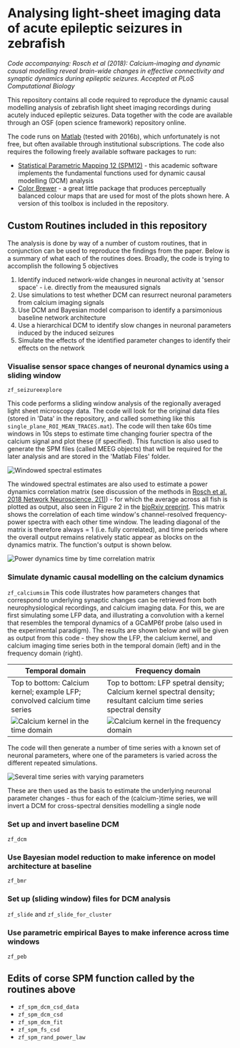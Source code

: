 # Analysing light-sheet imaging data of acute epileptic seizures in zebrafish 
_Code accompanying: Rosch et al (2018): Calcium-imaging and dynamic causal modelling reveal brain-wide changes in effective connectivity and synaptic dynamics during epileptic seizures. Accepted at PLoS Computational Biology_

This repository contains all code required to reproduce the dynamic causal modelling analysis of zebrafish light sheet imaging recordings during acutely induced epileptic seizures. Data together with the code are available through an OSF (open science framework) repository online. 

The code runs on [Matlab](https://uk.mathworks.com/products/matlab.html) (tested with 2016b), which unfortunately is not free, but often available through institutional subscriptions. The code also requires the following freely available software packages to run:

- [Statistical Parametric Mapping 12 (SPM12)](http://www.fil.ion.ucl.ac.uk/spm/) - this academic software implements the fundamental functions used for dynamic causal modelling (DCM) analysis
- [Color Brewer](https://uk.mathworks.com/matlabcentral/fileexchange/34087-cbrewer---colorbrewer-schemes-for-matlab) - a great little package that produces perceptually balanced colour maps that are used for most of the plots shown here. A version of this toolbox is included in the repository. 

## Custom Routines included in this repository

The analysis is done by way of a number of custom routines, that in conjunction can be used to reproduce the findings from the paper. Below is a summary of what each of the routines does. Broadly, the code is trying to accomplish the following 5 objectives

1. Identify induced network-wide changes in neuronal activity at 'sensor space' - i.e. directly from the meausured signals
2. Use simulations to test whether DCM can resurrect neuronal parameters from calcium imaging signals
3. Use DCM and Bayesian model comparison to identify a parsimonious baseline network architecture
4. Use a hierarchical DCM to identify slow changes in neuronal parameters induced by the induced seizures 
5. Simulate the effects of the identified parameter changes to identify their effects on the network

### Visualise sensor space changes of neuronal dynamics using a sliding window
``zf_seizureexplore``

This code performs a sliding window analysis of the regionally averaged light sheet microscopy data. The code will look for the original data files (stored in 'Data' in the repository, and called something like this `single_plane_ROI_MEAN_TRACES.mat`). The code will then take 60s time windows in 10s steps to estimate time changing fourier spectra of the calcium signal and plot these (if specified). This function is also used to generate the SPM files (called MEEG objects) that will be required for the later analysis and are stored in the 'Matlab Files' folder. 

![Windowed spectral estimates](http://gdurl.com/2Dnf)

The windowed spectral estimates are also used to estimate a power dynamics correlation matrix (see discussion of the methods in [Rosch et al. 2018 Network Neuroscience, 2(1)](https://doi.org/10.1162/NETN_a_00026)) - for which the average across all fish is plotted as output, also seen in Figure 2 in the [bioRxiv preprint](https://doi.org/10.1101/160259). This matrix shows the correlation of each time window's channel-resolved frequency-power spectra with each other time window. The leading diagonal of the matrix is therefore always = 1 (i.e. fully correlated), and time periods where the overall output remains relatively static appear as blocks on the dynamics matrix. The function's output is shown below. 

![Power dynamics time by time correlation matrix](http://gdurl.com/J_Vn)

### Simulate dynamic causal modelling on the calcium dynamics 
``zf_calciumsim``
This code illustrates how parameters changes that correspond to underlying synaptic changes can be retrieved from both neurophysiological recordings, and calcium imaging data. For this, we are first simulating some LFP data, and illustrating a convolution with a kernel that resembles the temporal dynamics of a GCaMP6f probe (also used in the experimental paradigm). The results are shown below and will be given as output from this code - they show the LFP, the calcium kernel, and calcium imaging time series both in the temporal domain (left) and in the frequency domain (right). 

Temporal domain   | Frequency domain  
---               | ---          
Top to bottom: Calcium kernel; example LFP; convolved calcium time series | Top to bottom: LFP spetral density; Calcium kernel spectral density; resultant calcium time series spectral density 
![Calcium kernel in the time domain](https://gdurl.com/PVMc) | ![Calcium kernel in the frequency domain](https://gdurl.com/snWb)

The code will then generate a number of time series with a known set of neuronal parameters, where one of the parameters is varied across the different repeated simulations. 

![Several time series with varying parameters](https://gdurl.com/vUlE)

These are then used as the basis to estimate the underlying neuronal parameter changes - thus for each of the (calcium-)time series, we will invert a DCM for cross-spectral densities modelling a single node 

### Set up and invert baseline DCM 
``zf_dcm``

### Use Bayesian model reduction to make inference on model architecture at baseline
``zf_bmr``

### Set up (sliding window) files for DCM analysis 
``zf_slide`` and ``zf_slide_for_cluster`` 


### Use parametric empirical Bayes to make inference across time windows
``zf_peb``

### 

## Edits of corse SPM function called by the routines above
- ``zf_spm_dcm_csd_data``
- ``zf_spm_dcm_csd``
- ``zf_spm_dcm_fit``
- ``zf_spm_fs_csd``
- ``zf_spm_rand_power_law``
